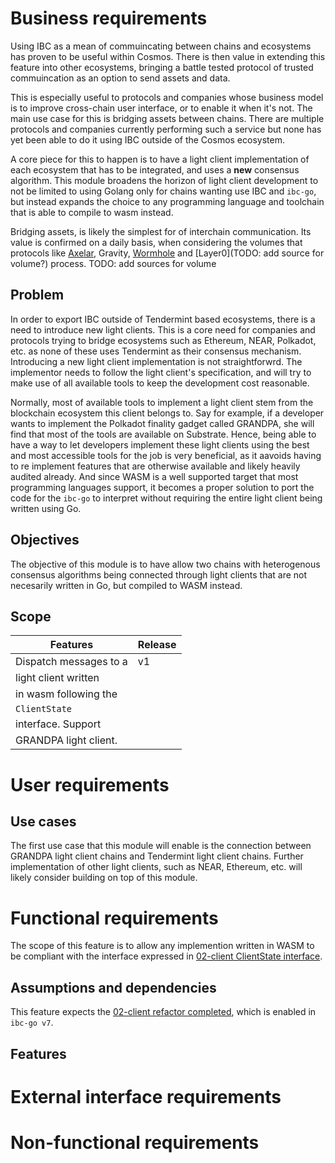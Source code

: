 <!-- More detailed information about the requirements engineering process can be found at https://github.com/cosmos/ibc-go/wiki/Requirements-engineering -->

# Business requirements

<!-- They describe why the organization is implementing the product or feature (the benefits the organization hopes to achieve). They provide a reference for making decisions about proposed requirement changes and enhancements (i.e. decide if a proposed requirement is in or out of scope). Business requirements directly influence which user or functional requirements to implement and in what sequence. -->

<!-- Provide a high-level, short description of the software being specified and its purpose, including relevant benefits, objectives, and goals. Relate the software to ecosystem goals or strategies. -->

Using IBC as a mean of commuincating between chains and ecosystems has proven to be useful within Cosmos. There is then value in extending
this feature into other ecosystems, bringing a battle tested protocol of trusted commuincation as an option to send assets and data.

This is especially useful to protocols and companies whose business model is to improve cross-chain user interface, or to enable it when
it's not. The main use case for this is bridging assets between chains. There are multiple protocols and companies currently performing such
a service but none has yet been able to do it using IBC outside of the Cosmos ecosystem.

A core piece for this to happen is to have a light client implementation of each ecosystem that has to be integrated, and uses a **new** consensus
algorithm. This module broadens the horizon of light client development to not be limited to using Golang only for chains wanting use IBC and `ibc-go`,
but instead expands the choice to any programming language and toolchain that is able to compile to wasm instead.

Bridging assets, is likely the simplest for of interchain communication. Its value is confirmed on a daily basis, when considering the volumes that protocols
like [Axelar](https://dappradar.com/multichain/defi/axelar-network), Gravity, [Wormhole](https://dappradar.com/multichain/defi/wormhole/) and
[Layer0](TODO: add source for volume?) process. TODO: add sources for volume


## Problem

<!-- This section describes the problem that needs to be solved or the process that needs to be improved, as well as the environment in which the system will be used. This section could include a comparative evaluation of existing products, indicating why the proposed product is attractive and the advantages it provides. Describe the problems that cannot currently be solved without the envisioned solution. Show how it aligns with ecosystem trends, technology evolution, or strategic directions. List any other technologies, processes, or resources required to provide a complete solution. -->

In order to export IBC outside of Tendermint based ecosystems, there is a need to introduce new light clients. This is a core need for
companies and protocols trying to bridge ecosystems such as Ethereum, NEAR, Polkadot, etc. as none of these uses Tendermint as their
consensus mechanism. Introducing a new light client implementation is not straightforwrd. The implementor needs to follow the light client's
specification, and will try to make use of all available tools to keep the development cost reasonable.

Normally, most of available tools to implement a light client stem from the blockchain ecosystem this client belongs to. Say for example, if a developer
wants to implement the Polkadot finality gadget called GRANDPA, she will find that most of the tools are available on Substrate. Hence, being able to have a way
to let developers implement these light clients using the best and most accessible tools for the job is very beneficial, as it aavoids having to re implement
features that are otherwise available and likely heavily audited already. And since WASM is a well supported target that most programming languages support,
it becomes a proper solution to port the code for the `ibc-go` to interpret without requiring the entire light client being written using Go. 


## Objectives

<!-- Summarize the important benefits the product will provide in a quantitative and measurable way. Platitudes (become recognized as a world-class <whatever>) and vaguely stated improvements (provide a more rewarding customer experience) are neither helpful nor verifiable. -->

The objective of this module is to have allow two chains with heterogenous consensus algorithms being connected through light clients that are not necesarily written in Go, but
compiled to WASM instead.


## Scope

<!-- List the product's major features or capabilities. Think about how users will use the features, to ensure that the list is complete and that it does not include unnecessary features that sound interesting but don't provide value. Optionally, give each feature a unique and persistent label to permit tracing it to other system elements. List any product capabilities or characteristics that a stakeholder might expect but that are not planned for inclusion in the product or in a specific release. List items that were cut from scope, so the scope decision is not forgotten. -->

| Features              |  Release |
|---------------------- |----------|
| Dispatch messages to a|  v1      |
| light client written  |          |
| in wasm following the |          |
| `ClientState`         |          |
| interface. Support    |          |
| GRANDPA light client. |          |


# User requirements

## Use cases

<!-- A use case describes a sequence of interactions between a system and an external actor that results in the actor being able to achieve some outcome of value. An actor is a person (or sometimes another software system or a hardware device) that interacts with the system to perform a use case. Identify the various user classes that will use the feature. -->

The first use case that this module will enable is the connection between GRANDPA light client chains and Tendermint light client chains. Further implementation of other light clients, such as NEAR, Ethereum, etc.
will likely consider building on top of this module.

# Functional requirements

<!-- They should describe as completely as necessary the system's behaviors under various conditions. They describe what the engineers must implement to enable users to accomplish their tasks (user requirements), thereby satisfying the business requirements. Software engineers don't implement business requirements or user requirements. They implement functional requirements, specific bits of system behavior. Each requirement should be uniquely identified with a meaningful tag. -->

The scope of this feature is to allow any implemention written in WASM to be compliant with the interface expressed
in [02-client ClientState interface](../../modules/core/exported/client.go).

## Assumptions and dependencies

<!-- List any assumed factors that could affect the requirements. The project could be affected if these assumptions are incorrect, are not shared, or change. Also identify any dependencies the project has on external factors. -->

This feature expects the [02-client refactor completed](https://github.com/cosmos/ibc-go/milestone/16), which is enabled in `ibc-go v7`.

## Features

<!-- Use a table like the following for the requirements:
| ID | Description | Verification | Status | 
| -- | ----------- | ------------ | ------ | 
-->

# External interface requirements

<!-- They describe the interfaces to other software systems, hardware components, and users. Ideally they should state the purpose, format and content of messages used for input and output. -->

# Non-functional requirements

<!-- Other-than-functional requirements that do not specify what the system does, but rather how well it does those things. For example: quality requirements: performance, security, portability, etc. -->